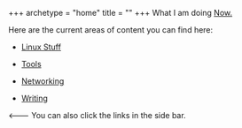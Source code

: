 +++
archetype = "home"
title = ""
+++
What I am doing [Now.](now/_index.md)

Here are the current areas of content you can find here:

- [Linux Stuff](/linux/_index)

- [Tools](tools/_index.md)

- [Networking](networking/_index.md)

- [Writing](writing/_index.md)

<---  You can also click the links in the side bar. 


